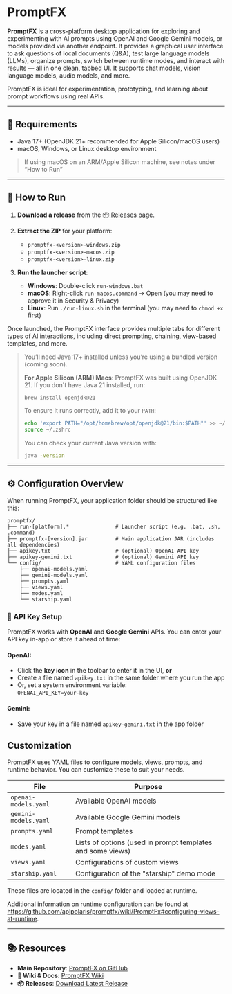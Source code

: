 # PromptFX

**PromptFX** is a cross-platform desktop application for exploring and experimenting with AI prompts
using OpenAI and Google Gemini models, or models provided via another endpoint.
It provides a graphical user interface to ask questions of local documents (Q&A),
test large language models (LLMs), organize prompts, switch between runtime modes, 
and interact with results — all in one clean, tabbed UI. It supports chat models, vision language models,
audio models, and more.

PromptFX is ideal for experimentation, prototyping, and learning about prompt workflows using real APIs.

---

## 🧰 Requirements

- Java 17+ (OpenJDK 21+ recommended for Apple Silicon/macOS users)
- macOS, Windows, or Linux desktop environment

> If using macOS on an ARM/Apple Silicon machine, see notes under “How to Run”

---

## 🚀 How to Run

1. **Download a release** from the [📦 Releases page](https://github.com/aplpolaris/promptfx/releases).
2. **Extract the ZIP** for your platform:
    - `promptfx-<version>-windows.zip`
    - `promptfx-<version>-macos.zip`
    - `promptfx-<version>-linux.zip`

3. **Run the launcher script**:
    - **Windows**: Double-click `run-windows.bat`
    - **macOS**: Right-click `run-macos.command` → Open (you may need to approve it in Security & Privacy)
    - **Linux**: Run `./run-linux.sh` in the terminal (you may need to `chmod +x` first)

Once launched, the PromptFX interface provides multiple tabs for different types of AI interactions, including direct prompting, chaining, view-based templates, and more.

> You’ll need Java 17+ installed unless you’re using a bundled version (coming soon).
> 
> **For Apple Silicon (ARM) Macs**: PromptFX was built using OpenJDK 21. If you don't have Java 21 installed, run:
> ```bash
> brew install openjdk@21
> ```
> To ensure it runs correctly, add it to your `PATH`:
> ```bash
> echo 'export PATH="/opt/homebrew/opt/openjdk@21/bin:$PATH"' >> ~/.zshrc
> source ~/.zshrc
> ```
> You can check your current Java version with:
> ```bash
> java -version
> ```

---

## ⚙️ Configuration Overview

When running PromptFX, your application folder should be structured like this:
```
promptfx/
├── run-[platform].*               # Launcher script (e.g. .bat, .sh, .command)
├── promptfx-[version].jar         # Main application JAR (includes all dependencies)
├── apikey.txt                     # (optional) OpenAI API key
├── apikey-gemini.txt              # (optional) Gemini API key
└── config/                        # YAML configuration files
    ├── openai-models.yaml
    ├── gemini-models.yaml
    ├── prompts.yaml
    ├── views.yaml
    ├── modes.yaml
    └── starship.yaml
```

### 🔐 API Key Setup

PromptFX works with **OpenAI** and **Google Gemini** APIs. You can enter your API key in-app or store it ahead of time:

#### OpenAI:
- Click the **key icon** in the toolbar to enter it in the UI, **or**
- Create a file named `apikey.txt` in the same folder where you run the app
- Or, set a system environment variable:  
  `OPENAI_API_KEY=your-key`

#### Gemini:
- Save your key in a file named `apikey-gemini.txt` in the app folder

## Customization

PromptFX uses YAML files to configure models, views, prompts, and runtime behavior. You can customize these to suit your needs.

| File | Purpose                                                    |
|------|------------------------------------------------------------|
| `openai-models.yaml` | Available OpenAI models                                    |
| `gemini-models.yaml` | Available Google Gemini models                             |
| `prompts.yaml` | Prompt templates                                           |
| `modes.yaml` | Lists of options (used in prompt templates and some views) |
| `views.yaml` | Configurations of custom views                             |
| `starship.yaml` | Configuration of the "starship" demo mode                  |

These files are located in the `config/` folder and loaded at runtime.

Additional information on runtime configuration can be found at https://github.com/aplpolaris/promptfx/wiki/PromptFx#configuring-views-at-runtime.

---

## 📚 Resources

- **Main Repository**: [PromptFX on GitHub](https://github.com/aplpolaris/promptfx)
- **📖 Wiki & Docs**: [PromptFX Wiki](https://github.com/aplpolaris/promptfx/wiki)
- **📦 Releases**: [Download Latest Release](https://github.com/aplpolaris/promptfx/releases)
